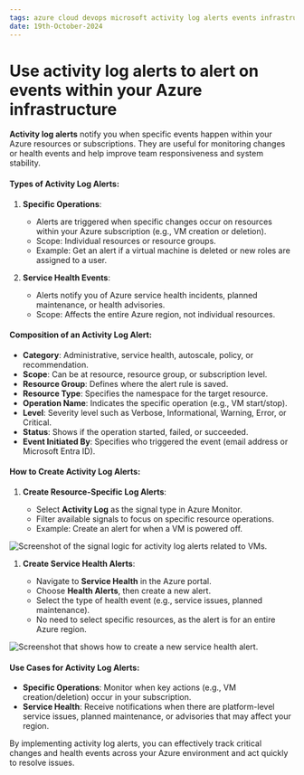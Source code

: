 ```yaml
---
tags: azure cloud devops microsoft activity log alerts events infrastructure
date: 19th-October-2024
---
```


# Use activity log alerts to alert on events within your Azure infrastructure

**Activity log alerts** notify you when specific events happen within your Azure resources or subscriptions. They are useful for monitoring changes or health events and help improve team responsiveness and system stability.

#### Types of Activity Log Alerts:

1. **Specific Operations**:
    
    - Alerts are triggered when specific changes occur on resources within your Azure subscription (e.g., VM creation or deletion).
    - Scope: Individual resources or resource groups.
    - Example: Get an alert if a virtual machine is deleted or new roles are assigned to a user.
2. **Service Health Events**:
    
    - Alerts notify you of Azure service health incidents, planned maintenance, or health advisories.
    - Scope: Affects the entire Azure region, not individual resources.

#### Composition of an Activity Log Alert:

- **Category**: Administrative, service health, autoscale, policy, or recommendation.
- **Scope**: Can be at resource, resource group, or subscription level.
- **Resource Group**: Defines where the alert rule is saved.
- **Resource Type**: Specifies the namespace for the target resource.
- **Operation Name**: Indicates the specific operation (e.g., VM start/stop).
- **Level**: Severity level such as Verbose, Informational, Warning, Error, or Critical.
- **Status**: Shows if the operation started, failed, or succeeded.
- **Event Initiated By**: Specifies who triggered the event (email address or Microsoft Entra ID).

#### How to Create Activity Log Alerts:

1. **Create Resource-Specific Log Alerts**:
    
    - Select **Activity Log** as the signal type in Azure Monitor.
    - Filter available signals to focus on specific resource operations.
    - Example: Create an alert for when a VM is powered off.

![Screenshot of the signal logic for activity log alerts related to VMs.](https://learn.microsoft.com/en-us/training/modules/incident-response-with-alerting-on-azure/media/6-example-activity-log-alert.png)

1. **Create Service Health Alerts**:
    
    - Navigate to **Service Health** in the Azure portal.
    - Choose **Health Alerts**, then create a new alert.
    - Select the type of health event (e.g., service issues, planned maintenance).
    - No need to select specific resources, as the alert is for an entire Azure region.

![Screenshot that shows how to create a new service health alert.](https://learn.microsoft.com/en-us/training/modules/incident-response-with-alerting-on-azure/media/6-service-health-alerts.png)

#### Use Cases for Activity Log Alerts:

- **Specific Operations**: Monitor when key actions (e.g., VM creation/deletion) occur in your subscription.
- **Service Health**: Receive notifications when there are platform-level service issues, planned maintenance, or advisories that may affect your region.

By implementing activity log alerts, you can effectively track critical changes and health events across your Azure environment and act quickly to resolve issues.